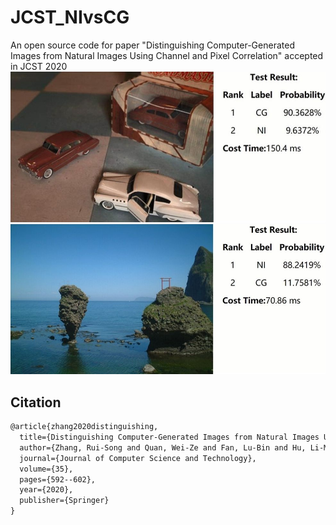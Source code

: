 # JCST_NIvsCG
An open source code for paper "Distinguishing Computer-Generated Images from Natural Images Using Channel and Pixel Correlation" accepted in JCST 2020
![](https://github.com/Evergrow/JCST_NIvsCG/blob/master/images/img1.jpg)
![](https://github.com/Evergrow/JCST_NIvsCG/blob/master/images/img2.jpg)


## Citation
```latex
@article{zhang2020distinguishing,
  title={Distinguishing Computer-Generated Images from Natural Images Using Channel and Pixel Correlation},
  author={Zhang, Rui-Song and Quan, Wei-Ze and Fan, Lu-Bin and Hu, Li-Ming and Yan, Dong-Ming},
  journal={Journal of Computer Science and Technology},
  volume={35},
  pages={592--602},
  year={2020},
  publisher={Springer}
}
```
